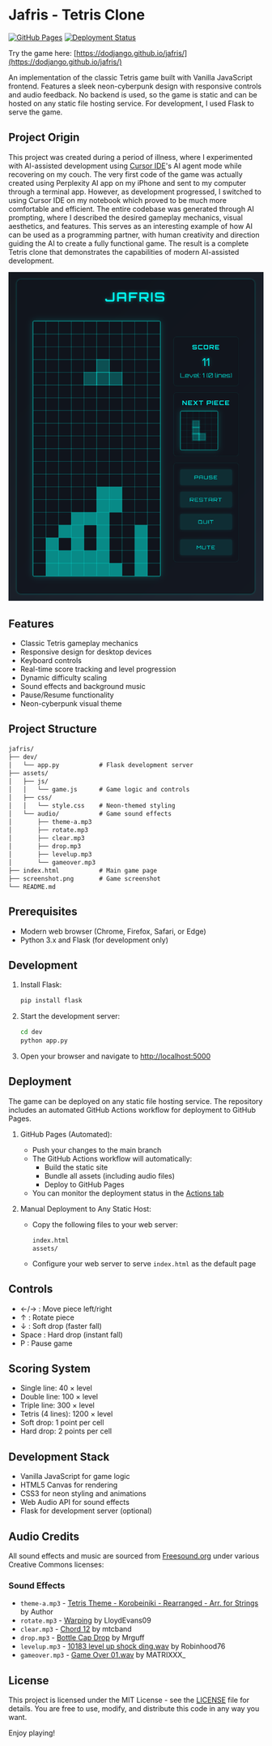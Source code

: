 # Jafris - Tetris Clone

[![GitHub Pages](https://img.shields.io/website?label=GitHub%20Pages&url=https%3A%2F%2Fdodjango.github.io%2Fjafris%2F)](https://dodjango.github.io/jafris/)
[![Deployment Status](https://img.shields.io/github/actions/workflow/status/dodjango/jafris/deploy.yml?label=Deployment)](https://github.com/dodjango/jafris/actions/workflows/deploy.yml)

Try the game here: [https://dodjango.github.io/jafris/](https://dodjango.github.io/jafris/)

An implementation of the classic Tetris game built with Vanilla JavaScript frontend. Features a sleek neon-cyberpunk design with responsive controls and audio feedback.
No backend is used, so the game is static and can be hosted on any static file hosting service. For development, I used Flask to serve the game.

## Project Origin
This project was created during a period of illness, where I experimented with AI-assisted development using [Cursor IDE](https://cursor.sh/)'s AI agent mode while recovering on my couch. The very first code of the game was actually created using Perplexity AI app on my iPhone and sent to my computer through a terminal app. However, as development progressed, I switched to using Cursor IDE on my notebook which proved to be much more comfortable and efficient. The entire codebase was generated through AI prompting, where I described the desired gameplay mechanics, visual aesthetics, and features. This serves as an interesting example of how AI can be used as a programming partner, with human creativity and direction guiding the AI to create a fully functional game. The result is a complete Tetris clone that demonstrates the capabilities of modern AI-assisted development.

![Jafris Game Screenshot](screenshot.png)

## Features
- Classic Tetris gameplay mechanics
- Responsive design for desktop devices
- Keyboard controls
- Real-time score tracking and level progression
- Dynamic difficulty scaling
- Sound effects and background music
- Pause/Resume functionality
- Neon-cyberpunk visual theme

## Project Structure
```
jafris/
├── dev/
│   └── app.py           # Flask development server
├── assets/
│   ├── js/
│   │   └── game.js      # Game logic and controls
│   ├── css/
│   │   └── style.css    # Neon-themed styling
│   └── audio/           # Game sound effects
│       ├── theme-a.mp3
│       ├── rotate.mp3
│       ├── clear.mp3
│       ├── drop.mp3
│       ├── levelup.mp3
│       └── gameover.mp3
├── index.html           # Main game page
├── screenshot.png       # Game screenshot
└── README.md
```

## Prerequisites
- Modern web browser (Chrome, Firefox, Safari, or Edge)
- Python 3.x and Flask (for development only)

## Development

1. Install Flask:
   ```bash
   pip install flask
   ```

2. Start the development server:
   ```bash
   cd dev
   python app.py
   ```

3. Open your browser and navigate to [http://localhost:5000](http://localhost:5000)

## Deployment
The game can be deployed on any static file hosting service. The repository includes an automated GitHub Actions workflow for deployment to GitHub Pages.

1. GitHub Pages (Automated):
   - Push your changes to the main branch
   - The GitHub Actions workflow will automatically:
     - Build the static site
     - Bundle all assets (including audio files)
     - Deploy to GitHub Pages
   - You can monitor the deployment status in the [Actions tab](https://github.com/dodjango/jafris/actions)

2. Manual Deployment to Any Static Host:
   - Copy the following files to your web server:
     ```
     index.html
     assets/
     ```
   - Configure your web server to serve `index.html` as the default page

## Controls
- ←/→ : Move piece left/right
- ↑ : Rotate piece
- ↓ : Soft drop (faster fall)
- Space : Hard drop (instant fall)
- P : Pause game

## Scoring System
- Single line: 40 × level
- Double line: 100 × level
- Triple line: 300 × level
- Tetris (4 lines): 1200 × level
- Soft drop: 1 point per cell
- Hard drop: 2 points per cell

## Development Stack
- Vanilla JavaScript for game logic
- HTML5 Canvas for rendering
- CSS3 for neon styling and animations
- Web Audio API for sound effects
- Flask for development server (optional)

## Audio Credits
All sound effects and music are sourced from [Freesound.org](https://freesound.org/) under various Creative Commons licenses:

### Sound Effects
- `theme-a.mp3` - [Tetris Theme - Korobeiniki - Rearranged - Arr. for Strings](https://freesound.org/s/718634/) by Author
- `rotate.mp3` - [Warping](https://freesound.org/s/185849/) by LloydEvans09
- `clear.mp3` - [Chord 12](https://freesound.org/s/128818/) by mtcband
- `drop.mp3` - [Bottle Cap Drop](https://freesound.org/s/369707/) by Mrguff
- `levelup.mp3` - [10183 level up shock ding.wav](https://freesound.org/s/577392/) by Robinhood76
- `gameover.mp3` - [Game Over 01.wav](https://freesound.org/s/345666/) by MATRIXXX_

## License
This project is licensed under the MIT License - see the [LICENSE](LICENSE) file for details. You are free to use, modify, and distribute this code in any way you want.

Enjoy playing!
